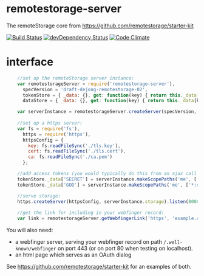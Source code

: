 # remotestorage-server

The remoteStorage core from https://github.com/remotestorage/starter-kit

[![Build Status](https://secure.travis-ci.org/remotestorage/remotestorage-server.png)](http://travis-ci.org/remotestorage/remotestorage-server)
[![devDependency Status](https://david-dm.org/remotestorage/remotestorage-server/dev-status.png)](https://david-dm.org/remotestorage/remotestorage-server#info=devDependencies)
[![Code Climate](https://codeclimate.com/github/remotestorage/remotestorage-server.png)](https://codeclimate.com/github/remotestorage/remotestorage-server)

# interface

````js
    //set up the remoteStorage server instance:
    var remotestorageServer = require('remotestorage-server'),
      specVersion = 'draft-dejong-remotestorage-02',
      tokenStore = { _data: {}, get: function(key) { return this._data[key]; }, set: function(key, value) { this._data[key] = value } },
      dataStore = { _data: {}, get: function(key) { return this._data[key]; }, set: function(key, value) { this._data[key] = value } };

    var serverInstance = remotestorageServer.createServer(specVersion, tokenStore, dataStore);
    
    //set up a https server:
    var fs = require('fs'),
      https = require('https'),
      httpsConfig = {
        key: fs.readFileSync('./tls.key'),
        cert: fs.readFileSync('./tls.cert'),
        ca: fs.readFileSync('./ca.pem')
      };

    //add access tokens (you would typically do this from an ajax call in your OAuth dialog):
    tokenStore._data['SECRET'] = serverInstance.makeScopePaths('me', ['tasks:rw', 'contacts:r']);
    tokenStore._data['GOD'] = serverInstance.makeScopePaths('me', ['*:rw']);

    //serve storage:
    https.createServer(httpsConfig, serverInstance.storage).listen(8000);
    
    //get the link for including in your webfinger record:
    var link = remotestorageServer.getWebfingerLink('https', 'example.com', 8000, 'me', 'https://example.com/auth/me');
````

You will also need:

* a webfinger server, serving your webfinger record on path `/.well-known/webfinger` on port 443 (or on port 80 when testing on localhost).
* an html page which serves as an OAuth dialog

See https://github.com/remotestorage/starter-kit for an examples of both.

